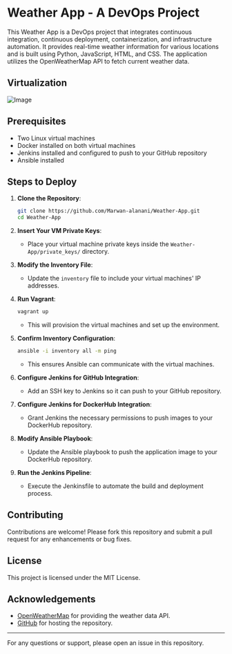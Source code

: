 # Weather App - A DevOps Project

This Weather App is a DevOps project that integrates continuous integration, continuous deployment, containerization, and infrastructure automation. It provides real-time weather information for various locations and is built using Python, JavaScript, HTML, and CSS. The application utilizes the OpenWeatherMap API to fetch current weather data.

## Virtualization
![Image](https://github.com/user-attachments/assets/09f33d4d-ad95-49fa-8c44-4b2fd6b00523)

## Prerequisites

- Two Linux virtual machines
- Docker installed on both virtual machines
- Jenkins installed and configured to push to your GitHub repository
- Ansible installed

## Steps to Deploy

1. **Clone the Repository**:
   ```bash
   git clone https://github.com/Marwan-alanani/Weather-App.git
   cd Weather-App
   ```

2. **Insert Your VM Private Keys**:
   - Place your virtual machine private keys inside the `Weather-App/private_keys/` directory.

3. **Modify the Inventory File**:
   - Update the `inventory` file to include your virtual machines' IP addresses.

4. **Run Vagrant**:
   ```bash
   vagrant up
   ```
   - This will provision the virtual machines and set up the environment.

5. **Confirm Inventory Configuration**:
   ```bash
   ansible -i inventory all -m ping
   ```
   - This ensures Ansible can communicate with the virtual machines.

6. **Configure Jenkins for GitHub Integration**:
   - Add an SSH key to Jenkins so it can push to your GitHub repository.

7. **Configure Jenkins for DockerHub Integration**:
   - Grant Jenkins the necessary permissions to push images to your DockerHub repository.

8. **Modify Ansible Playbook**:
   - Update the Ansible playbook to push the application image to your DockerHub repository.

9. **Run the Jenkins Pipeline**:
   - Execute the Jenkinsfile to automate the build and deployment process.

## Contributing

Contributions are welcome! Please fork this repository and submit a pull request for any enhancements or bug fixes.

## License

This project is licensed under the MIT License.

## Acknowledgements

- [OpenWeatherMap](https://openweathermap.org/) for providing the weather data API.
- [GitHub](https://github.com/) for hosting the repository.

---

For any questions or support, please open an issue in this repository.
